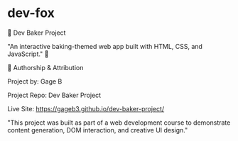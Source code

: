 # dev-fox
🍞 Dev Baker Project

"An interactive baking-themed web app built with HTML, CSS, and JavaScript." 🧁

👤 Authorship & Attribution

Project by: Gage B

Project Repo: Dev Baker Project

Live Site: https://gageb3.github.io/dev-baker-project/

"This project was built as part of a web development course to demonstrate content generation, DOM interaction, and creative UI design."
